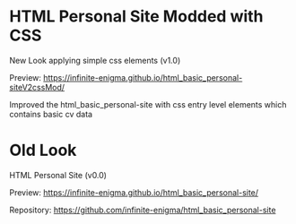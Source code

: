 # HTML Personal Site Modded with CSS

New Look applying simple css elements (v1.0)

Preview: https://infinite-enigma.github.io/html_basic_personal-siteV2cssMod/

Improved the html_basic_personal-site with css entry level elements which contains basic cv data

# Old Look
HTML Personal Site (v0.0)

Preview: https://infinite-enigma.github.io/html_basic_personal-site/

Repository: https://github.com/infinite-enigma/html_basic_personal-site

